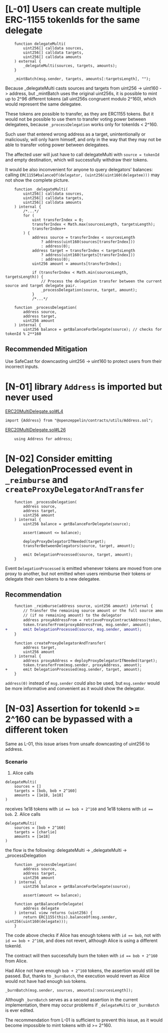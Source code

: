 # [L-01] Users can create multiple ERC-1155 tokenIds for the same delegate
```
    function delegateMulti(
        uint256[] calldata sources,
        uint256[] calldata targets,
        uint256[] calldata amounts
    ) external {
        _delegateMulti(sources, targets, amounts);
    }
```
```
    _mintBatch(msg.sender, targets, amounts[:targetsLength], "");
```
Because _delegateMulti casts sources and targets from uint256 -> uint160 -> address, but _mintBatch uses the original uint256s, it is possible to mint up to 2^96 different tokens (all uint256s congruent modulo 2^160), which would represent the same delegatee.

These tokens are possible to transfer, as they are ERC1155 tokens. But it would not be possible to use them to transfer voting power between delegatees, because `_processDelegation` works only for tokenIds < 2^160.

Such user that entered wrong address as a target, unintentionally or maliciously, will only harm himself, and only in the way that they may not be able to transfer voting power between delegatees.

The affected user will just have to call delegateMulti with `source = tokenId` and empty destination, which will successfully withdraw their tokens.

It would be also inconvenient for anyone to query delegators' balances: calling `ERC1155#balanceOf(delegator, (uint256(uint160(delegatee)))` may not show the complete picture.
```
    function _delegateMulti(
        uint256[] calldata sources,
        uint256[] calldata targets,
        uint256[] calldata amounts
    ) internal {
        /*...*/
        for (
            uint transferIndex = 0;
            transferIndex < Math.max(sourcesLength, targetsLength);
            transferIndex++
        ) {
            address source = transferIndex < sourcesLength
                ? address(uint160(sources[transferIndex]))
                : address(0);
            address target = transferIndex < targetsLength
                ? address(uint160(targets[transferIndex]))
                : address(0);
            uint256 amount = amounts[transferIndex];

            if (transferIndex < Math.min(sourcesLength, targetsLength)) {
                // Process the delegation transfer between the current source and target delegate pair.
                _processDelegation(source, target, amount);
            } 
            /*...*/

```
```
    function _processDelegation(
        address source,
        address target,
        uint256 amount
    ) internal {
        uint256 balance = getBalanceForDelegate(source); // checks for tokenId % 2**160
```

## Recommended Mitigation

Use SafeCast for downcasting uint256 -> uint160 to protect users from their incorrect inputs.
# [N-01] library `Address` is imported but never used
[ERC20MultiDelegate.sol#L4](https://github.com/code-423n4/2023-10-ens/blob/ed25379c06e42c8218eb1e80e141412496950685/contracts/ERC20MultiDelegate.sol#L4)
```
import {Address} from "@openzeppelin/contracts/utils/Address.sol";
```
[ERC20MultiDelegate.sol#L26](https://github.com/code-423n4/2023-10-ens/blob/ed25379c06e42c8218eb1e80e141412496950685/contracts/ERC20MultiDelegate.sol#L26)
```
    using Address for address;
```

# [N-02] Consider emitting DelegationProcessed event in `_reimburse` and `createProxyDelegatorAndTransfer`
```
    function _processDelegation(
        address source,
        address target,
        uint256 amount
    ) internal {
        uint256 balance = getBalanceForDelegate(source);

        assert(amount <= balance);

        deployProxyDelegatorIfNeeded(target);
        transferBetweenDelegators(source, target, amount);

        emit DelegationProcessed(source, target, amount);
    }
```
Event `DelegationProcessed` is emitted whenever tokens are moved from one proxy to another, but not emitted when users reimburse their tokens or delegate their own tokens to a new delegatee.

## Recommendation
```diff
    function _reimburse(address source, uint256 amount) internal {
        // Transfer the remaining source amount or the full source amount
        // (if no remaining amount) to the delegator
        address proxyAddressFrom = retrieveProxyContractAddress(token, source);
        token.transferFrom(proxyAddressFrom, msg.sender, amount);
+       emit DelegationProcessed(source, msg.sender, amount);
    }
```
```
    function createProxyDelegatorAndTransfer(
        address target,
        uint256 amount
    ) internal {
        address proxyAddress = deployProxyDelegatorIfNeeded(target);
        token.transferFrom(msg.sender, proxyAddress, amount);
+       emit DelegationProcessed(msg.sender, target, amount);
    }
```
`address(0)` instead of `msg.sender` could also be used, but `msg.sender` would be more informative and convenient as it would show the delegator.

# [N-03] Assertion for tokenId >= 2^160 can be bypassed with a different token 

Same as L-01, this issue arises from unsafe downcasting of uint256 to address. 

### Scenario
1. Alice calls 
```
delegateMulti(
    sources = []
    targets = [bob, bob + 2^160]
    amounts = [1e18, 1e18]
)
```
receives 1e18 tokens with `id == bob + 2^160`
and 1e18 tokens with `id == bob`.
2. Alice calls 
```
delegateMulti(
    sources = [bob + 2^160]
    targets = [charlie]
    amounts = [1e18]
)
```
the flow is the following:
delegateMulti -> _delegateMulti -> _processDelegation
```
    function _processDelegation(
        address source,
        address target,
        uint256 amount
    ) internal {
        uint256 balance = getBalanceForDelegate(source);

        assert(amount <= balance);
```
```
    function getBalanceForDelegate(
        address delegate
    ) internal view returns (uint256) {
        return ERC1155(this).balanceOf(msg.sender, uint256(uint160(delegate)));
    }
```
The code above checks if Alice has enough tokens with `id == bob`, not with `id == bob + 2^160`, and does not revert, although Alice is using a different tokenId.

The contract will then successfully burn the token with `id == bob + 2^160` from Alice.

Had Alice not have enough `bob + 2^160` tokens, the assertion would still be passed. But, thanks to `_burnBatch`, the execution would revert as Alice would not have had enough `bob` tokens.

```
_burnBatch(msg.sender, sources, amounts[:sourcesLength]);
```

Although `_burnBatch` serves as a second assertion in the current implementation, there may occur problems if `_delegateMulti` or `_burnBatch` is ever edited.

The recommendation from L-01 is sufficient to prevent this issue, as it would become impossible to mint tokens with id >= 2^160.

